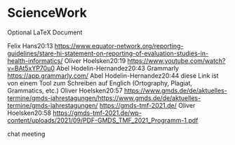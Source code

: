 # ScienceWork
Optional LaTeX Document

Felix Hans20:13
https://www.equator-network.org/reporting-guidelines/stare-hi-statement-on-reporting-of-evaluation-studies-in-health-informatics/
Oliver Hoelsken20:19
https://www.youtube.com/watch?v=BAt5xYP70u0
Abel Hodelin-Hernandez20:43
Grammarly https://app.grammarly.com/
Abel Hodelin-Hernandez20:44
diese Link ist von einem Tool zum Schreiben auf Englich (Ortography, Plagiat, Grammatics, etc.)
Oliver Hoelsken20:57
https://www.gmds.de/de/aktuelles-termine/gmds-jahrestagungen/https://www.gmds.de/de/aktuelles-termine/gmds-jahrestagungen/
https://gmds-tmf-2021.de/
Oliver Hoelsken20:58
https://gmds-tmf-2021.de/wp-content/uploads/2021/09/PDF-GMDS_TMF_2021_Programm-1.pdf


chat meeting